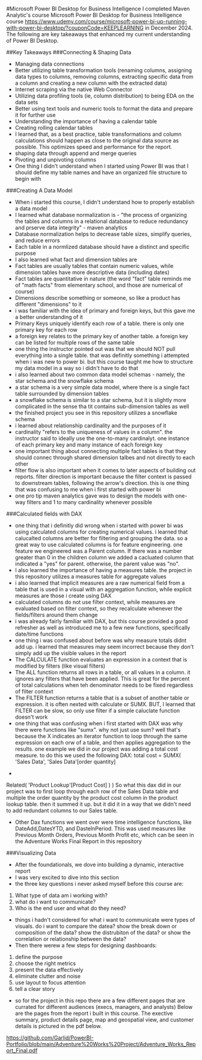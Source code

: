 #Microsoft Power BI Desktop for Business Intelligence
I completed Maven Analytic's course Microsoft Power BI Desktop for Business Intelligence course <https://www.udemy.com/course/microsoft-power-bi-up-running-with-power-bi-desktop/?couponCode=KEEPLEARNING> in December 2024. The following are key takeaways that enhanced my current understanding of Power BI Desktop.

##Key Takeaways
###Connecting & Shaping Data
- Managing data connections
- Better utilizing table transformation tools (renaming columns, assigning data types to columns, removing columns, extracting specific data from a column and creating a new column with the extracted data)
- Internet scraping  via the native Web Connector
- Utilizing data profiling tools (ie, column distribution) to being EDA on the data sets
- Better using text tools and numeric tools to format the data and prepare it for further use
- Understanding the importance of having a calendar table
- Creating rolling calendar tables
- I learned that, as a best practice, table transformations and column calculations should happen as close to the original data source as possible. This optimizes speed and performance for the report.
- shaping data through append and merge queries
- Pivoting and unpivoting columns 
- One thing I didn't understand when I started using Power BI was that I should define my table names and have an organized file structure to begin with

###Creating A Data Model
- When i started this course, I didn't understand how to properly establish a data model
- I learned what database normalization is - "the process of organizing the tables and columns in a relational database to reduce redundancy and prserve data integrity" - maven analytics
- Database normalization helps to decrease table sizes, simplify queries, and reduce errors
- Each table in a normlized database should have a distinct and specific purpose
- I also learned what fact and dimension tables are
- Fact tables are usually tables that contain numeric values, while dimension tables have more descriptive data (including dates)
- Fact tables are quantitative in nature (the word "fact" table reminds me of "math facts" from elementary school, and those are numerical of course)
- Dimensions describe something or someone, so like a product has different "dimensions" to it
- i was familiar with the idea of primary and foreign keys, but this gave me a better understanding of it
- Primary Keys uniquely identify each row of a table. there is only one primary key for each row
- a foreign key relates to the primary key of another table. a foreign key can be listed for multiple rows of the same table
- one thing the instructor pointed out was that we should NOT pull everything into a single table. that was definitly something i attempted when i was new to power bi. but this course taught me how to structure my data model in a way so i didn't have to do that
- i also learned about two common data model schemas - namely, the star schema and the snowflake schema
- a star schema is a very simple data model, where there is a single fact table surrounded by dimension tables
- a snowflake schema is similar to a star schema, but it is slightly more complicated in the sense tha tit contains sub-dimension tables as well
- the finished project you see in this repository utilizes a snowflake schema
- i learned about relationship cardinality and the purposes of it
- cardinality "refers to the uniqueness of values in a column". the instructor said to ideally use the one-to-many cardinalyt. one instance of each primary key and many instance of each foreign key
- one important thing about connecting multiple fact tables is that they should connec through shared dimension talbes and not directly to each other
- filter flow is also important when it comes to later aspects of building out reports. filter direction is important because the filter context is passed to downstream tables, following the arrow's direction. this is one thing that was confusing to me when i first started with power bi
- one pro tip maven analytics gave was to design the models with one-way filters and 1 to many cardinality whenever possible


###Calculated fields with DAX
- one thing that i definitly did wrong when i started with power bi was using calculated columns for creating numerical values. i learned that calucalted columns are better for filtering and grouping the data. so a great way to use calculated columns is for feature engineering. one feature we engineered was a Parent column. If there was a number greater than 0 in the children column we added a cacluated column that indicated a "yes" for parent. otherwise, the parent value was "no".
- I also learned the importance of having a measures table. the project in this repository utilizes a measures table for aggregate values
- i also learned that implicit measures are a raw numerical field from a table that is used in a visual with an aggregation function, while explicit measures are those i create using DAX
- calculated columns do not use filter context, while measures are evaluated based on filter context, so they recalculate whenever the fields/filters around them change
- i was already fairly familiar with DAX, but this course provided a good refresher as well as introduced me to a few new functions, specifically date/time functions
- one thing i was confused about before was why measure totals didnt add up. i learned that measures may seem incorrect because they don't simply add up the visible values in the report
- The CALCULATE function evaluates an expression in a context that is modified by filters (like visual filters)
- The ALL function returns all rows in a table, or all values in a column. it ignores any filters that have been applied. This is great for the percent of total calculations when teh denominator needs to be fixed regardless of filter context
- The FILTER function returns a table that is a subset of another table or expression. it is often nexted with calculate or SUMX. BUT, I learned that FILTER can be slow, so only use filter if a simple caluclate function doesn't work
- one thing that was confusing when i first started with DAX was why there were functions like "sumx". why not just use sum? well that's because the X indicates an iterator function to loop through the same expression on each orw of a table, and then applies aggregation to the results. one example we did in our project was adding a total cost measure. to do this we used the following DAX:
  total cost = 
SUMX(
  'Sales Data',
'Sales Data'[order quantity]
*
Related(
'Product Lookup'[Product Cost]
)
)
So what this dax did in our project was to first loop through each row of the Sales Data table and multiple the order quantity by the product cost column in the product lookup table. then it summed it up. but it did it in a way that we didn't need to add redundant columns to our Sales table. 

- Other Dax functions we went over were time intelligence functions, like DateAdd,DatesYTD, and DasteInPeriod. This was used measures like Previous Month Orders, Previous Month Profit etc, which can be seen in the Adventure Works Final Report in this repository


###Visualizing Data
- After the foundationals, we dove into building a dynamic, interactive report
- I was very excited to dive into this section
- the three key questions i never asked myself before this course are:
1. What type of data am i working with?
2. what do i want to communicate?
3. Who is the end user and what do they need?
- things i hadn't considered for what i want to communicate were types of visuals. do i want to compare the datea? show the break down or composition of the data? show the distrubiton of the data? or show the correlation or relationship between the data?
- Then there werew a few steps for designing dashboards:
1. define the purpose
2. choose the right metrics
3. present the data effectively
4. eliminate clutter and noise
5. use layout to focus attention
6. tell a clear story
- so for the project in this repo there are a few different pages that are currated for different audiences (execs, managers, and analysts)
Below are the pages from the report i built in this course. The exective summary, product details page, map and geospatial view, and customer details is pictured in the pdf below.

https://github.com/Garlid/PowerBI-Portfolio/blob/main/Adventure%20Works%20Project/Adventure_Works_Report_Final.pdf

